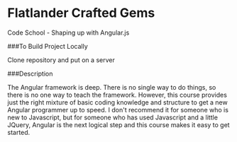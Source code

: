 # Flatlander Crafted Gems
Code School - Shaping up with Angular.js

###To Build Project Locally

Clone repository and put on a server

###Description

The Angular framework is deep. There is no single way to do things, so there is no one way to teach the framework. However, this course provides just the right mixture of basic coding knowledge and structure to get a new Angular programmer up to speed. I don't recommend it for someone who is new to Javascript, but for someone who has used Javascript and a little JQuery, Angular is the next logical step and this course makes it easy to get started.
